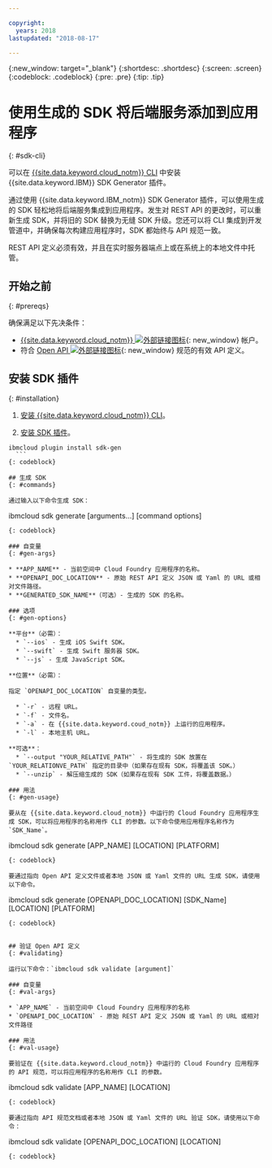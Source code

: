 ```yaml
---

copyright:
  years: 2018
lastupdated: "2018-08-17"

---
```

{:new_window: target="_blank"}
{:shortdesc: .shortdesc}
{:screen: .screen}
{:codeblock: .codeblock}
{:pre: .pre}
{:tip: .tip}

# 使用生成的 SDK 将后端服务添加到应用程序
{: #sdk-cli}

可以在 [{{site.data.keyword.cloud_notm}} CLI](/docs/cli/reference/bluemix_cli/get_started.html) 中安装 {{site.data.keyword.IBM}} SDK Generator 插件。

通过使用 {{site.data.keyword.IBM_notm}} SDK Generator 插件，可以使用生成的 SDK 轻松地将后端服务集成到应用程序。发生对 REST API 的更改时，可以重新生成 SDK，并将旧的 SDK 替换为无缝 SDK 升级。您还可以将 CLI 集成到开发管道中，并确保每次构建应用程序时，SDK 都始终与 API 规范一致。

REST API 定义必须有效，并且在实时服务器端点上或在系统上的本地文件中托管。

## 开始之前
{: #prereqs}

确保满足以下先决条件：

* [{{site.data.keyword.cloud_notm}} ![外部链接图标](../../icons/launch-glyph.svg "外部链接图标")](http://bluemix.net){: new_window} 帐户。
* 符合 [Open API ![外部链接图标](../../icons/launch-glyph.svg "外部链接图标")](https://www.openapis.org/){: new_window} 规范的有效 API 定义。

## 安装 SDK 插件
{: #installation}

1. [安装 {{site.data.keyword.cloud_notm}} CLI](/docs/cli/reference/bluemix_cli/get_started.html)。

2. [安装 SDK 插件](/docs/cli/sdk/index.html)。
  ```
ibmcloud plugin install sdk-gen
	```
  {: codeblock}

## 生成 SDK
{: #commands}

通过输入以下命令生成 SDK：
```
ibmcloud sdk generate [arguments...] [command options]

```
{: codeblock}

### 自变量
{: #gen-args}

* **APP_NAME** - 当前空间中 Cloud Foundry 应用程序的名称。
* **OPENAPI_DOC_LOCATION** - 原始 REST API 定义 JSON 或 Yaml 的 URL 或相对文件路径。
* **GENERATED_SDK_NAME**（可选）- 生成的 SDK 的名称。

### 选项
{: #gen-options}

**平台**（必需）：
  * `--ios` - 生成 iOS Swift SDK。
  * `--swift` - 生成 Swift 服务器 SDK。
  * `--js` - 生成 JavaScript SDK。

**位置**（必需）：

指定 `OPENAPI_DOC_LOCATION` 自变量的类型。

  * `-r` - 远程 URL。
  * `-f` - 文件名。
  * `-a` - 在 {{site.data.keyword.coud_notm}} 上运行的应用程序。
  * `-l` - 本地主机 URL。

**可选**：
  * `--output "YOUR_RELATIVE_PATH"` - 将生成的 SDK 放置在 `YOUR_RELATIONVE_PATH` 指定的目录中（如果存在现有 SDK，将覆盖该 SDK。）
  * `--unzip` - 解压缩生成的 SDK（如果存在现有 SDK 工件，将覆盖数据。）

### 用法
{: #gen-usage}

要从在 {{site.data.keyword.cloud_notm}} 中运行的 Cloud Foundry 应用程序生成 SDK，可以将应用程序的名称用作 CLI 的参数。以下命令使用应用程序名称作为 `SDK_Name`。

```
ibmcloud sdk generate [APP_NAME] [LOCATION] [PLATFORM]
```
{: codeblock}

要通过指向 Open API 定义文件或者本地 JSON 或 Yaml 文件的 URL 生成 SDK，请使用以下命令。

```
ibmcloud sdk generate [OPENAPI_DOC_LOCATION] [SDK_Name] [LOCATION] [PLATFORM]
```
{: codeblock}


## 验证 Open API 定义
{: #validating}

运行以下命令：`ibmcloud sdk validate [argument]`

### 自变量
{: #val-args}

* `APP_NAME` - 当前空间中 Cloud Foundry 应用程序的名称
* `OPENAPI_DOC_LOCATION` - 原始 REST API 定义 JSON 或 Yaml 的 URL 或相对文件路径

### 用法
{: #val-usage}

要验证在 {{site.data.keyword.cloud_notm}} 中运行的 Cloud Foundry 应用程序的 API 规范，可以将应用程序的名称用作 CLI 的参数。
```
ibmcloud sdk validate [APP_NAME] [LOCATION]
```
{: codeblock}

要通过指向 API 规范文档或者本地 JSON 或 Yaml 文件的 URL 验证 SDK，请使用以下命令：
```
ibmcloud sdk validate [OPENAPI_DOC_LOCATION] [LOCATION]
```
{: codeblock}

